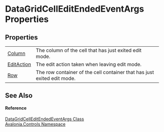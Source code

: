 # DataGridCellEditEndedEventArgs Properties




## Properties
<table>
<tr>
<td><a href="P_Avalonia_Controls_DataGridCellEditEndedEventArgs_Column">Column</a></td>
<td>The column of the cell that has just exited edit mode.</td>
</tr>
<tr>
<td><a href="P_Avalonia_Controls_DataGridCellEditEndedEventArgs_EditAction">EditAction</a></td>
<td>The edit action taken when leaving edit mode.</td>
</tr>
<tr>
<td><a href="P_Avalonia_Controls_DataGridCellEditEndedEventArgs_Row">Row</a></td>
<td>The row container of the cell container that has just exited edit mode.</td>
</tr>
</table>

## See Also


#### Reference
<a href="T_Avalonia_Controls_DataGridCellEditEndedEventArgs">DataGridCellEditEndedEventArgs Class</a>  
<a href="N_Avalonia_Controls">Avalonia.Controls Namespace</a>  

